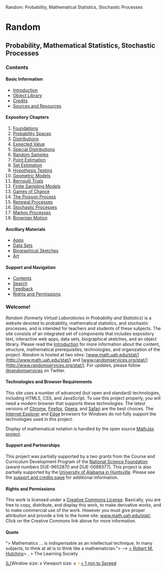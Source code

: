 Random: Probability, Mathematical Statistics, Stochastic Processes

# Random

## Probability, Mathematical Statistics, Stochastic Processes

### Contents

#### Basic Information

- [Introduction](http://www.math.uah.edu/stat/Introduction.html)
- [Object Library](http://www.math.uah.edu/stat/Objects.html)
- [Credits](http://www.math.uah.edu/stat/Credits.html)
- [Sources and Resources](http://www.math.uah.edu/stat/Resources.html)

#### Expository Chapters

1. [Foundations](http://www.math.uah.edu/stat/foundations/index.html)
2. [Probability Spaces](http://www.math.uah.edu/stat/prob/index.html)
3. [Distributions](http://www.math.uah.edu/stat/dist/index.html)
4. [Expected Value](http://www.math.uah.edu/stat/expect/index.html)
5. [Special Distributions](http://www.math.uah.edu/stat/special/index.html)
6. [Random Samples](http://www.math.uah.edu/stat/sample/index.html)
7. [Point Estimation](http://www.math.uah.edu/stat/point/index.html)
8. [Set Estimation](http://www.math.uah.edu/stat/interval/index.html)
9. [Hypothesis Testing](http://www.math.uah.edu/stat/hypothesis/index.html)
10. [Geometric Models](http://www.math.uah.edu/stat/buffon/index.html)
11. [Bernoulli Trials](http://www.math.uah.edu/stat/bernoulli/index.html)
12. [Finite Sampling Models](http://www.math.uah.edu/stat/urn/index.html)
13. [Games of Chance](http://www.math.uah.edu/stat/games/index.html)
14. [The Poisson Process](http://www.math.uah.edu/stat/poisson/index.html)
15. [Renewal Processes](http://www.math.uah.edu/stat/renewal/index.html)
16. [Stochastic Processes](http://www.math.uah.edu/stat/processes/index.html)
17. [Markov Processes](http://www.math.uah.edu/stat/markov/index.html)
18. [Brownian Motion](http://www.math.uah.edu/stat/brown/index.html)

#### Ancillary Materials

- [Apps](#)
- [Data Sets](#)
- [Biographical Sketches](#)
- [Art](#)

#### Support and Navigation

- [Contents](#)
- [Search](#)
- [Feedback](#)
- [Rights and Permissions](#)

### Welcome!

*Random* (formerly *Virtual Laboratories in Probability and Statistics*) is a website devoted to probability, mathematical statistics, and stochastic processes, and is intended for teachers and students of these subjects. The site consists of an integrated set of components that includes expository text, interactive web apps, data sets, biographical sketches, and an object library. Please read the [Introduction](http://www.math.uah.edu/stat/Introduction.html) for more information about the content, structure, mathematical prerequisites, technologies, and organization of the project. *Random* is hosted at two sites: [www.math.uah.edu/stat/](http://www.math.uah.edu/stat/) and [www.randomservices.org/stat/](http://www.randomservices.org/stat/). For updates, please follow [@randomservices](https://twitter.com/randomservices) on Twitter.

#### Technologies and Browser Requirements

This site uses a number of advanced (but open and standard) technologies, including HTML5, CSS, and JavaScript. To use this project properly, you will need a modern browser that supports these technologies. The latest versions of [Chrome](http://www.google.com/chrome), [Firefox](http://www.mozilla.com/), [Opera](http://www.opera.com/), and [Safari](http://www.apple.com/safari/) are the best choices. The [Internet Explorer](http://windows.microsoft.com/en-US/internet-explorer/products/ie/home) and [Edge](https://www.microsoft.com/en-us/windows/microsoft-edge#tDVQBb3FPFgf1Azr.97) browsers for Windows do not fully support the technologies used in this project.

Display of mathematical notation is handled by the open source [MathJax project](http://www.mathjax.org/).

#### Support and Partnerships

This project was partially supported by a two grants from the Course and Curriculum Development Program of the [National Science Foundation](http://www.nsf.gov/) (award numbers DUE-9652870 and DUE-0089377). This project is also partially supported by the [University of Alabama in Huntsville](http://www.uah.edu/). Please see the [support and credits page](http://www.math.uah.edu/stat/Credits.html) for additional information.

#### Rights and Permissions

This work is licensed under a [Creative Commons License](http://creativecommons.org/licenses/by/2.0/). Basically, you are free to copy, distribute, and display this work, to make derivative works, and to make commercial use of the work. However you must give proper attribution and provide a link to the home site: www.math.uah.edu/stat/. Click on the Creative Commons link above for more information.

#### Quote

"> Mathematics ... is indispensable as an intellectual technique. In many subjects, to think at all is to think like a mathematician."> —> [> Robert M. Hutchins](#)> , > The Learning Society

[(L)](http://www.math.uah.edu/stat/index.html#)Window size:  x
Viewport size:  x
![close_icon.png](../_resources/84fc025b2e6ece6f37cfbf5a8c7b496d.png)[< 1 min to Spreed]()